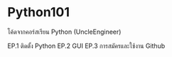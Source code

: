 # Python101
โค้ดจากคอร์สเรียน Python (UncleEngineer)

EP.1 ติดตั้ง Python
EP.2 GUI
EP.3 การสมัครและใช้งาน Github
